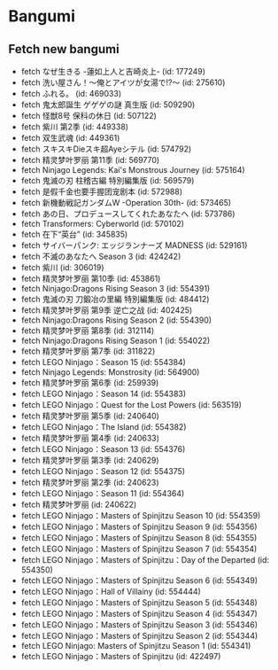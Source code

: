 # Bangumi
## Fetch new bangumi
- fetch なぜ生きる -蓮如上人と吉崎炎上- (id: 177249)
- fetch 洗い屋さん！～俺とアイツが女湯で!?～ (id: 275610)
- fetch ふれる。 (id: 469033)
- fetch 鬼太郎誕生 ゲゲゲの謎 真生版 (id: 509290)
- fetch 怪獣8号 保科の休日 (id: 507122)
- fetch 紫川 第2季 (id: 449338)
- fetch 双生武魂 (id: 449361)
- fetch スキスキDieスキ超Ayeシテル (id: 574792)
- fetch 精灵梦叶罗丽 第11季 (id: 569770)
- fetch Ninjago Legends: Kai's Monstrous Journey (id: 575164)
- fetch 鬼滅の刃 柱稽古編 特別編集版 (id: 569579)
- fetch 是假千金也要手握团宠剧本 (id: 572988)
- fetch 新機動戦記ガンダムW -Operation 30th- (id: 573465)
- fetch あの日、プロデュースしてくれたあなたへ (id: 573786)
- fetch Transformers: Cyberworld (id: 570102)
- fetch 在下“英台” (id: 345835)
- fetch サイバーパンク: エッジランナーズ MADNESS (id: 529161)
- fetch 不滅のあなたへ Season 3 (id: 424242)
- fetch 紫川 (id: 306019)
- fetch 精灵梦叶罗丽 第10季 (id: 453861)
- fetch Ninjago:Dragons Rising Season 3 (id: 554391)
- fetch 鬼滅の刃 刀鍛冶の里編 特別編集版 (id: 484412)
- fetch 精灵梦叶罗丽 第9季 逆亡之战 (id: 402425)
- fetch Ninjago:Dragons Rising Season 2 (id: 554390)
- fetch 精灵梦叶罗丽 第8季 (id: 312114)
- fetch Ninjago:Dragons Rising Season 1 (id: 554022)
- fetch 精灵梦叶罗丽 第7季 (id: 311822)
- fetch LEGO Ninjago：Season 15 (id: 554384)
- fetch Ninjago Legends: Monstrosity (id: 564900)
- fetch 精灵梦叶罗丽 第6季 (id: 259939)
- fetch LEGO Ninjago：Season 14 (id: 554383)
- fetch LEGO Ninjago：Quest for the Lost Powers (id: 563519)
- fetch 精灵梦叶罗丽 第5季 (id: 240640)
- fetch LEGO Ninjago：The Island (id: 554382)
- fetch 精灵梦叶罗丽 第4季 (id: 240633)
- fetch LEGO Ninjago：Season 13 (id: 554376)
- fetch 精灵梦叶罗丽 第3季 (id: 240629)
- fetch LEGO Ninjago：Season 12 (id: 554375)
- fetch 精灵梦叶罗丽 第2季 (id: 240623)
- fetch LEGO Ninjago：Season 11 (id: 554364)
- fetch 精灵梦叶罗丽 (id: 240622)
- fetch LEGO Ninjago：Masters of Spinjitzu Season 10 (id: 554359)
- fetch LEGO Ninjago：Masters of Spinjitzu Season 9 (id: 554356)
- fetch LEGO Ninjago：Masters of Spinjitzu Season 8 (id: 554355)
- fetch LEGO Ninjago：Masters of Spinjitzu Season 7 (id: 554354)
- fetch LEGO Ninjago：Masters of Spinjitzu：Day of the Departed (id: 554350)
- fetch LEGO Ninjago：Masters of Spinjitzu Season 6 (id: 554349)
- fetch LEGO Ninjago：Hall of Villainy (id: 554444)
- fetch LEGO Ninjago：Masters of Spinjitzu Season 5 (id: 554348)
- fetch LEGO Ninjago：Masters of Spinjitzu Season 4 (id: 554347)
- fetch LEGO Ninjago：Masters of Spinjitzu Season 3 (id: 554346)
- fetch LEGO Ninjago：Masters of Spinjitzu Season 2 (id: 554344)
- fetch LEGO Ninjago: Masters of Spinjitzu Season 1 (id: 554341)
- fetch LEGO Ninjago：Masters of Spinjitzu (id: 422497)
